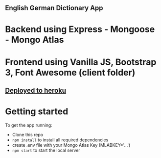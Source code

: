 ## English German Dictionary App

# Backend using Express - Mongoose - Mongo Atlas

# Frontend using Vanilla JS, Bootstrap 3, Font Awesome (client folder)

## [Deployed to heroku](https://eng-ger-dictio.herokuapp.com/)

# Getting started

To get the app running:

- Clone this repo
- `npm install` to install all required dependencies
- create .env file with your Mongo Atlas Key (MLABKEY='...')
- `npm start` to start the local server
